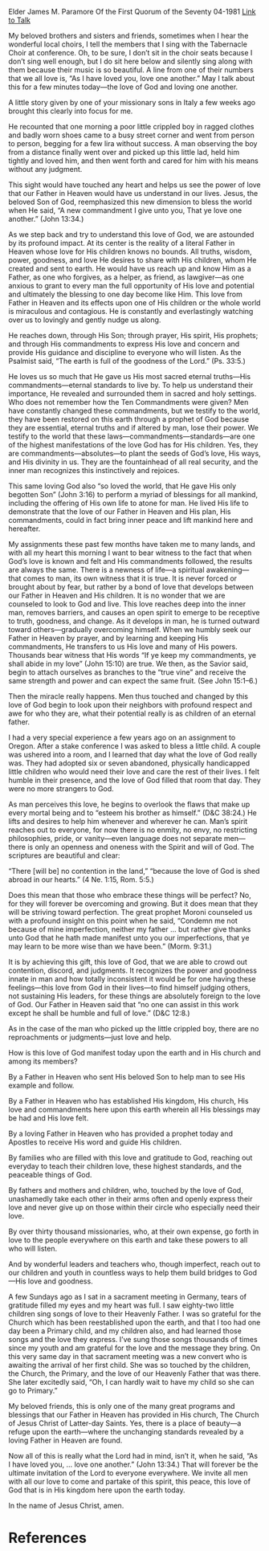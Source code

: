 Elder James M. Paramore
Of the First Quorum of the Seventy
04-1981
[Link to Talk](https://www.churchofjesuschrist.org/study/general-conference/1981/04/love-one-another?lang=eng)

My beloved brothers and sisters and friends, sometimes when I hear the wonderful local choirs, I tell the members that I sing with the Tabernacle Choir at conference. Oh, to be sure, I don’t sit in the choir seats because I don’t sing well enough, but I do sit here below and silently sing along with them because their music is so beautiful. A line from one of their numbers that we all love is, “As I have loved you, love one another.” May I talk about this for a few minutes today—the love of God and loving one another.

A little story given by one of your missionary sons in Italy a few weeks ago brought this clearly into focus for me.

He recounted that one morning a poor little crippled boy in ragged clothes and badly worn shoes came to a busy street corner and went from person to person, begging for a few lira without success. A man observing the boy from a distance finally went over and picked up this little lad, held him tightly and loved him, and then went forth and cared for him with his means without any judgment.

This sight would have touched any heart and helps us see the power of love that our Father in Heaven would have us understand in our lives. Jesus, the beloved Son of God, reemphasized this new dimension to bless the world when He said, “A new commandment I give unto you, That ye love one another.” (John 13:34.)

As we step back and try to understand this love of God, we are astounded by its profound impact. At its center is the reality of a literal Father in Heaven whose love for His children knows no bounds. All truths, wisdom, power, goodness, and love He desires to share with His children, whom He created and sent to earth. He would have us reach up and know Him as a Father, as one who forgives, as a helper, as friend, as lawgiver—as one anxious to grant to every man the full opportunity of His love and potential and ultimately the blessing to one day become like Him. This love from Father in Heaven and its effects upon one of His children or the whole world is miraculous and contagious. He is constantly and everlastingly watching over us to lovingly and gently nudge us along.

He reaches down, through His Son; through prayer, His spirit, His prophets; and through His commandments to express His love and concern and provide His guidance and discipline to everyone who will listen. As the Psalmist said, “The earth is full of the goodness of the Lord.” (Ps. 33:5.)

He loves us so much that He gave us His most sacred eternal truths—His commandments—eternal standards to live by. To help us understand their importance, He revealed and surrounded them in sacred and holy settings. Who does not remember how the Ten Commandments were given? Men have constantly changed these commandments, but we testify to the world, they have been restored on this earth through a prophet of God because they are essential, eternal truths and if altered by man, lose their power. We testify to the world that these laws—commandments—standards—are one of the highest manifestations of the love God has for His children. Yes, they are commandments—absolutes—to plant the seeds of God’s love, His ways, and His divinity in us. They are the fountainhead of all real security, and the inner man recognizes this instinctively and rejoices.

This same loving God also “so loved the world, that He gave His only begotten Son” (John 3:16) to perform a myriad of blessings for all mankind, including the offering of His own life to atone for man. He lived His life to demonstrate that the love of our Father in Heaven and His plan, His commandments, could in fact bring inner peace and lift mankind here and hereafter.

My assignments these past few months have taken me to many lands, and with all my heart this morning I want to bear witness to the fact that when God’s love is known and felt and His commandments followed, the results are always the same. There is a newness of life—a spiritual awakening—that comes to man, its own witness that it is true. It is never forced or brought about by fear, but rather by a bond of love that develops between our Father in Heaven and His children. It is no wonder that we are counseled to look to God and live. This love reaches deep into the inner man, removes barriers, and causes an open spirit to emerge to be receptive to truth, goodness, and change. As it develops in man, he is turned outward toward others—gradually overcoming himself. When we humbly seek our Father in Heaven by prayer, and by learning and keeping His commandments, He transfers to us His love and many of His powers. Thousands bear witness that His words “If ye keep my commandments, ye shall abide in my love” (John 15:10) are true. We then, as the Savior said, begin to attach ourselves as branches to the “true vine” and receive the same strength and power and can expect the same fruit. (See John 15:1–6.)

Then the miracle really happens. Men thus touched and changed by this love of God begin to look upon their neighbors with profound respect and awe for who they are, what their potential really is as children of an eternal father.

I had a very special experience a few years ago on an assignment to Oregon. After a stake conference I was asked to bless a little child. A couple was ushered into a room, and I learned that day what the love of God really was. They had adopted six or seven abandoned, physically handicapped little children who would need their love and care the rest of their lives. I felt humble in their presence, and the love of God filled that room that day. They were no more strangers to God.

As man perceives this love, he begins to overlook the flaws that make up every mortal being and to “esteem his brother as himself.” (D&C 38:24.) He lifts and desires to help him whenever and wherever he can. Man’s spirit reaches out to everyone, for now there is no enmity, no envy, no restricting philosophies, pride, or vanity—even language does not separate men—there is only an openness and oneness with the Spirit and will of God. The scriptures are beautiful and clear:

“There [will be] no contention in the land,” “because the love of God is shed abroad in our hearts.” (4 Ne. 1:15, Rom. 5:5.)

Does this mean that those who embrace these things will be perfect? No, for they will forever be overcoming and growing. But it does mean that they will be striving toward perfection. The great prophet Moroni counseled us with a profound insight on this point when he said, “Condemn me not because of mine imperfection, neither my father … but rather give thanks unto God that he hath made manifest unto you our imperfections, that ye may learn to be more wise than we have been.” (Morm. 9:31.)

It is by achieving this gift, this love of God, that we are able to crowd out contention, discord, and judgments. It recognizes the power and goodness innate in man and how totally inconsistent it would be for one having these feelings—this love from God in their lives—to find himself judging others, not sustaining His leaders, for these things are absolutely foreign to the love of God. Our Father in Heaven said that “no one can assist in this work except he shall be humble and full of love.” (D&C 12:8.)

As in the case of the man who picked up the little crippled boy, there are no reproachments or judgments—just love and help.

How is this love of God manifest today upon the earth and in His church and among its members?

By a Father in Heaven who sent His beloved Son to help man to see His example and follow.

By a Father in Heaven who has established His kingdom, His church, His love and commandments here upon this earth wherein all His blessings may be had and His love felt.

By a loving Father in Heaven who has provided a prophet today and Apostles to receive His word and guide His children.

By families who are filled with this love and gratitude to God, reaching out everyday to teach their children love, these highest standards, and the peaceable things of God.

By fathers and mothers and children, who, touched by the love of God, unashamedly take each other in their arms often and openly express their love and never give up on those within their circle who especially need their love.

By over thirty thousand missionaries, who, at their own expense, go forth in love to the people everywhere on this earth and take these powers to all who will listen.

And by wonderful leaders and teachers who, though imperfect, reach out to our children and youth in countless ways to help them build bridges to God—His love and goodness.

A few Sundays ago as I sat in a sacrament meeting in Germany, tears of gratitude filled my eyes and my heart was full. I saw eighty-two little children sing songs of love to their Heavenly Father. I was so grateful for the Church which has been reestablished upon the earth, and that I too had one day been a Primary child, and my children also, and had learned those songs and the love they express. I’ve sung those songs thousands of times since my youth and am grateful for the love and the message they bring. On this very same day in that sacrament meeting was a new convert who is awaiting the arrival of her first child. She was so touched by the children, the Church, the Primary, and the love of our Heavenly Father that was there. She later excitedly said, “Oh, I can hardly wait to have my child so she can go to Primary.”

My beloved friends, this is only one of the many great programs and blessings that our Father in Heaven has provided in His church, The Church of Jesus Christ of Latter-day Saints. Yes, there is a place of beauty—a refuge upon the earth—where the unchanging standards revealed by a loving Father in Heaven are found.

Now all of this is really what the Lord had in mind, isn’t it, when he said, “As I have loved you, … love one another.” (John 13:34.) That will forever be the ultimate invitation of the Lord to everyone everywhere. We invite all men with all our love to come and partake of this spirit, this peace, this love of God that is in His kingdom here upon the earth today.

In the name of Jesus Christ, amen.

# References
